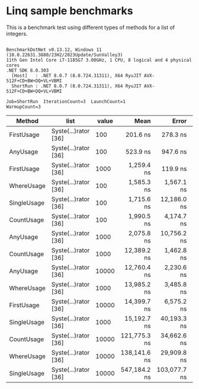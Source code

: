# Linq sample benchmarks

This is a benchmark test using different types of methods for a list of integers.

```

BenchmarkDotNet v0.13.12, Windows 11 (10.0.22631.3880/23H2/2023Update/SunValley3)
11th Gen Intel Core i7-1185G7 3.00GHz, 1 CPU, 8 logical and 4 physical cores
.NET SDK 8.0.303
  [Host]   : .NET 8.0.7 (8.0.724.31311), X64 RyuJIT AVX-512F+CD+BW+DQ+VL+VBMI
  ShortRun : .NET 8.0.7 (8.0.724.31311), X64 RyuJIT AVX-512F+CD+BW+DQ+VL+VBMI

Job=ShortRun  IterationCount=3  LaunchCount=1  
WarmupCount=3  

```
| Method      | list                 | value | Mean         | Error        | StdDev      | StdErr      | Min          | Max          | Op/s        | Gen0   | Allocated |
|------------ |--------------------- |------ |-------------:|-------------:|------------:|------------:|-------------:|-------------:|------------:|-------:|----------:|
| FirstUsage  | Syste(...)rator [36] | 100   |     201.6 ns |     278.3 ns |    15.25 ns |     8.81 ns |     189.1 ns |     218.6 ns | 4,961,513.6 | 0.0200 |     128 B |
| AnyUsage    | Syste(...)rator [36] | 100   |     523.9 ns |     947.6 ns |    51.94 ns |    29.99 ns |     486.7 ns |     583.2 ns | 1,908,914.6 | 0.0200 |     128 B |
| FirstUsage  | Syste(...)rator [36] | 1000  |   1,259.4 ns |     119.9 ns |     6.57 ns |     3.80 ns |   1,253.5 ns |   1,266.5 ns |   794,049.1 | 0.0191 |     128 B |
| WhereUsage  | Syste(...)rator [36] | 100   |   1,585.3 ns |   1,567.1 ns |    85.90 ns |    49.59 ns |   1,533.7 ns |   1,684.5 ns |   630,784.0 | 0.0381 |     256 B |
| SingleUsage | Syste(...)rator [36] | 100   |   1,715.6 ns |  12,186.0 ns |   667.96 ns |   385.64 ns |   1,250.9 ns |   2,481.0 ns |   582,890.9 | 0.0191 |     128 B |
| CountUsage  | Syste(...)rator [36] | 100   |   1,990.5 ns |   4,174.7 ns |   228.83 ns |   132.11 ns |   1,726.9 ns |   2,137.2 ns |   502,377.5 | 0.0191 |     128 B |
| AnyUsage    | Syste(...)rator [36] | 1000  |   2,075.8 ns |  10,756.2 ns |   589.59 ns |   340.40 ns |   1,635.3 ns |   2,745.6 ns |   481,732.7 | 0.0191 |     128 B |
| CountUsage  | Syste(...)rator [36] | 1000  |  12,389.2 ns |   1,462.8 ns |    80.18 ns |    46.29 ns |  12,322.6 ns |  12,478.2 ns |    80,715.4 | 0.0153 |     128 B |
| AnyUsage    | Syste(...)rator [36] | 10000 |  12,760.4 ns |   2,230.6 ns |   122.27 ns |    70.59 ns |  12,630.5 ns |  12,873.2 ns |    78,367.6 | 0.0153 |     128 B |
| WhereUsage  | Syste(...)rator [36] | 1000  |  13,985.2 ns |   3,485.8 ns |   191.07 ns |   110.31 ns |  13,802.4 ns |  14,183.6 ns |    71,504.1 | 0.0305 |     256 B |
| FirstUsage  | Syste(...)rator [36] | 10000 |  14,399.7 ns |   6,575.2 ns |   360.41 ns |   208.08 ns |  14,032.3 ns |  14,752.7 ns |    69,445.7 | 0.0153 |     128 B |
| SingleUsage | Syste(...)rator [36] | 1000  |  15,192.7 ns |  40,193.3 ns | 2,203.13 ns | 1,271.98 ns |  13,167.7 ns |  17,538.8 ns |    65,821.1 | 0.0153 |     128 B |
| CountUsage  | Syste(...)rator [36] | 10000 | 121,775.3 ns |  34,662.6 ns | 1,899.97 ns | 1,096.95 ns | 120,363.3 ns | 123,935.4 ns |     8,211.8 |      - |     128 B |
| WhereUsage  | Syste(...)rator [36] | 10000 | 138,141.6 ns |  29,909.8 ns | 1,639.46 ns |   946.54 ns | 136,720.4 ns | 139,935.3 ns |     7,238.9 |      - |     256 B |
| SingleUsage | Syste(...)rator [36] | 10000 | 547,184.2 ns | 103,077.7 ns | 5,650.04 ns | 3,262.05 ns | 540,702.8 ns | 551,070.2 ns |     1,827.5 |      - |     128 B |
